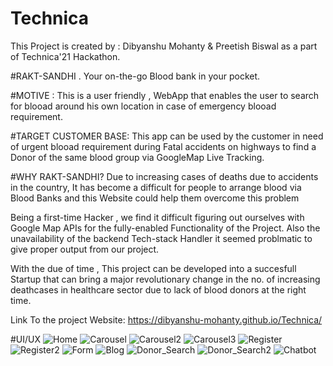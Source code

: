# Technica


This Project is created by : Dibyanshu Mohanty & Preetish Biswal as a part of Technica'21 Hackathon.

#RAKT-SANDHI . 
Your on-the-go Blood bank in your pocket.

#MOTIVE : 
This is a user friendly , WebApp that enables the user to search for blooad around his own location in case of emergency blooad requirement.

#TARGET  CUSTOMER BASE:
This app can be used by the customer in need of urgent blooad requirement during Fatal accidents on highways to find a Donor of the same blood group via GoogleMap Live Tracking.

#WHY RAKT-SANDHI?
Due to increasing cases of deaths due to accidents in the country, It has become a difficult for people to arrange blood via Blood Banks and this Website could help them overcome this problem

Being a first-time Hacker , we find it difficult figuring out ourselves with Google Map APIs for the fully-enabled Functionality of the Project. Also the unavailability of the backend Tech-stack Handler it seemed problmatic to give proper output from our project.

With the due of time , This project can be developed into a succesfull Startup that can bring a major revolutionary change in the no. of increasing deathcases in healthcare sector due to lack of blood donors at the right time.

Link To the project Website:
https://dibyanshu-mohanty.github.io/Technica/

#UI/UX
![Home](https://user-images.githubusercontent.com/72657275/114298287-3e5d2200-9ad3-11eb-98ab-b0e49ebbe664.png)
![Carousel](https://user-images.githubusercontent.com/72657275/114298289-4321d600-9ad3-11eb-8ccd-aff474b11193.png)
![Carousel2](https://user-images.githubusercontent.com/72657275/114298290-44530300-9ad3-11eb-837d-d11045254bc6.png)
![Carousel3](https://user-images.githubusercontent.com/72657275/114298315-5d5bb400-9ad3-11eb-9a1e-48a4815895f5.png)
![Register](https://user-images.githubusercontent.com/72657275/114298334-72384780-9ad3-11eb-9a95-37b442435924.png)
![Register2](https://user-images.githubusercontent.com/72657275/114298317-5f257780-9ad3-11eb-96ff-0a0ad26da86b.png)
![Form](https://user-images.githubusercontent.com/72657275/114298369-ab70b780-9ad3-11eb-8844-7c7cded5fb6f.jpeg)
![Blog](https://user-images.githubusercontent.com/72657275/114298338-7cf2dc80-9ad3-11eb-898c-7501e4979d4f.png)
![Donor_Search](https://user-images.githubusercontent.com/72657275/114298341-80866380-9ad3-11eb-8573-091333e9ff09.png)
![Donor_Search2](https://user-images.githubusercontent.com/72657275/114298342-81b79080-9ad3-11eb-828d-285b10d3a20b.png)
![Chatbot](https://user-images.githubusercontent.com/72657275/114298348-854b1780-9ad3-11eb-826b-00d50f9bdf29.jpg)

